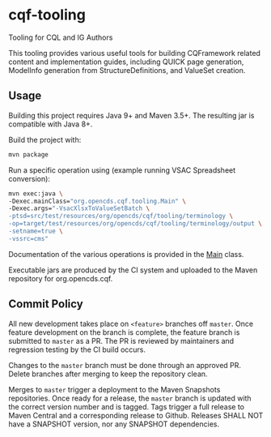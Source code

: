 # cqf-tooling

Tooling for CQL and IG Authors

This tooling provides various useful tools for building CQFramework related content and implementation guides, including QUICK page generation, ModelInfo generation from StructureDefinitions, and ValueSet creation.

## Usage

Building this project requires Java 9+ and Maven 3.5+. The resulting jar is compatible with Java 8+.

Build the project with:

```bash
mvn package
```

Run a specific operation using (example running VSAC Spreadsheet conversion):

```bash
mvn exec:java \
-Dexec.mainClass="org.opencds.cqf.tooling.Main" \
-Dexec.args="-VsacXlsxToValueSetBatch \
-ptsd=src/test/resources/org/opencds/cqf/tooling/terminology \
-op=target/test/resources/org/opencds/cqf/tooling/terminology/output \
-setname=true \
-vssrc=cms"
```

Documentation of the various operations is provided in the [Main](src/main/java/org/opencds/cqf/tooling/Main.java) class.

Executable jars are produced by the CI system and uploaded to the Maven repository for org.opencds.cqf.

## Commit Policy

All new development takes place on ```<feature>``` branches off ```master```. Once feature development on the branch is complete, the feature branch is submitted to ```master``` as a PR. The PR is reviewed by maintainers and regression testing by the CI build occurs.

Changes to the ```master``` branch must be done through an approved PR. Delete branches after merging to keep the repository clean.

Merges to ```master``` trigger a deployment to the Maven Snapshots repositories. Once ready for a release, the ```master``` branch is updated with the correct version number and is tagged. Tags trigger a full release to Maven Central and a corresponding release to Github. Releases SHALL NOT have a SNAPSHOT version, nor any SNAPSHOT dependencies.
